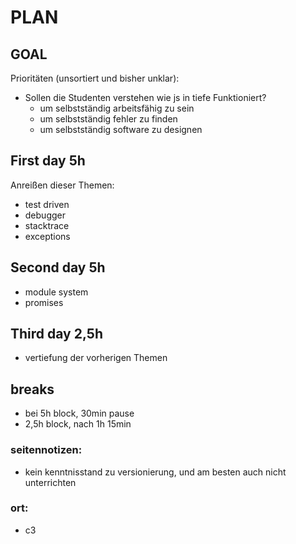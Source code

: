 # PLAN

## GOAL
Prioritäten (unsortiert und bisher unklar):
* Sollen die Studenten verstehen wie js in tiefe Funktioniert?
  * um selbstständig arbeitsfähig zu sein
  * um selbstständig fehler zu finden
  * um selbstständig software zu designen

## First day 5h
Anreißen dieser Themen:
* test driven
* debugger
* stacktrace
* exceptions

## Second day 5h
* module system
* promises

## Third day 2,5h
* vertiefung der vorherigen Themen


## breaks
* bei 5h block, 30min pause
* 2,5h block, nach 1h 15min


### seitennotizen:
* kein kenntnisstand zu versionierung, und am besten auch nicht unterrichten

### ort: 
* c3